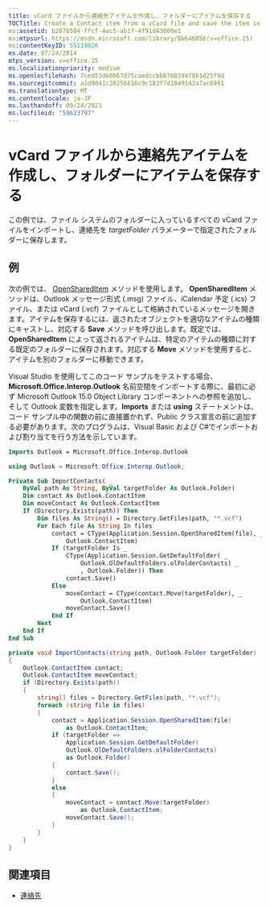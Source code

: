 ```yaml
---
title: vCard ファイルから連絡先アイテムを作成し、フォルダーにアイテムを保存する
TOCTitle: Create a Contact item from a vCard file and save the item in a folder
ms:assetid: b207b584-ffcf-4ac5-ab1f-4f91d43000e1
ms:mtpsurl: https://msdn.microsoft.com/library/Bb646856(v=office.15)
ms:contentKeyID: 55119826
ms.date: 07/24/2014
mtps_version: v=office.15
ms.localizationpriority: medium
ms.openlocfilehash: 7ced53d60b67d75caedccbb87b83947861d25f9d
ms.sourcegitcommit: a1d9041c20256616c9c183f7d1049142a7ac6991
ms.translationtype: MT
ms.contentlocale: ja-JP
ms.lasthandoff: 09/24/2021
ms.locfileid: "59623797"
---
```

# <a name="create-a-contact-item-from-a-vcard-file-and-save-the-item-in-a-folder"></a>vCard ファイルから連絡先アイテムを作成し、フォルダーにアイテムを保存する

この例では、ファイル システムのフォルダーに入っているすべての vCard ファイルをインポートし、連絡先を *targetFolder* パラメーターで指定されたフォルダーに保存します。

## <a name="example"></a>例

次の例では、 [OpenSharedItem](https://msdn.microsoft.com/library/bb645399\(v=office.15\)) メソッドを使用します。 **OpenSharedItem** メソッドは、Outlook メッセージ形式 (.msg) ファイル、iCalendar 予定 (.ics) ファイル、または vCard (.vcf) ファイルとして格納されているメッセージを開きます。アイテムを保存するには、返されたオブジェクトを適切なアイテムの種類にキャストし、対応する **Save** メソッドを呼び出します。既定では、 **OpenSharedItem** によって返されるアイテムは、特定のアイテムの種類に対する既定のフォルダーに保存されます。対応する **Move** メソッドを使用すると、アイテムを別のフォルダーに移動できます。

Visual Studio を使用してこのコード サンプルをテストする場合、**Microsoft.Office.Interop.Outlook** 名前空間をインポートする際に、最初に必ず Microsoft Outlook 15.0 Object Library コンポーネントへの参照を追加し、そして Outlook 変数を指定します。**Imports** または **using** ステートメントは、コード サンプル中の関数の前に直接置かれず、Public クラス宣言の前に追加する必要があります。次のプログラムは、Visual Basic および C\#でインポートおよび割り当てを行う方法を示しています。

```vb
Imports Outlook = Microsoft.Office.Interop.Outlook
```


```csharp
using Outlook = Microsoft.Office.Interop.Outlook;
```


```vb
Private Sub ImportContacts( _
    ByVal path As String, ByVal targetFolder As Outlook.Folder)
    Dim contact As Outlook.ContactItem
    Dim moveContact As Outlook.ContactItem
    If (Directory.Exists(path)) Then
        Dim files As String() = Directory.GetFiles(path, "*.vcf")
        For Each file As String In files
            contact = CType(Application.Session.OpenSharedItem(file), _
                Outlook.ContactItem)
            If (targetFolder Is _
                CType(Application.Session.GetDefaultFolder( _
                    Outlook.OlDefaultFolders.olFolderContacts) _
                    , Outlook.Folder)) Then
                contact.Save()
            Else
                moveContact = CType(contact.Move(targetFolder), _
                    Outlook.ContactItem)
                moveContact.Save()
            End If
        Next
    End If
End Sub
```


```csharp
private void ImportContacts(string path, Outlook.Folder targetFolder)
{
    Outlook.ContactItem contact;
    Outlook.ContactItem moveContact;
    if (Directory.Exists(path))
    {
        string[] files = Directory.GetFiles(path, "*.vcf");
        foreach (string file in files)
        {
            contact = Application.Session.OpenSharedItem(file)
                as Outlook.ContactItem;
            if (targetFolder ==
                Application.Session.GetDefaultFolder(
                Outlook.OlDefaultFolders.olFolderContacts)
                as Outlook.Folder)
            {
                contact.Save();
            }
            else
            {
                moveContact = contact.Move(targetFolder)
                    as Outlook.ContactItem;
                moveContact.Save();
            }
        }
    }
}
```

## <a name="see-also"></a>関連項目

- [連絡先](contacts.md)

